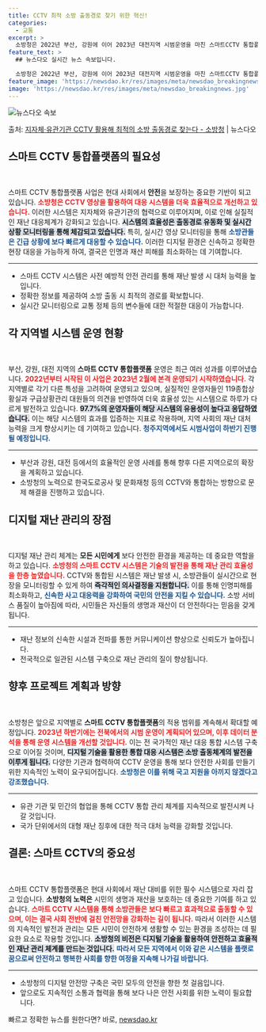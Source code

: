 ```yaml
---
title: CCTV 최적 소방 출동경로 찾기 위한 혁신!
categories:
  - 교통
excerpt: >
  소방청은 2022년 부산, 강원에 이어 2023년 대전지역 시범운영을 마친 스마트CCTV 통합플랫폼 사업이 …
feature_text: >
  ## 뉴스다오 실시간 뉴스 속보입니다.

  소방청은 2022년 부산, 강원에 이어 2023년 대전지역 시범운영을 마친 스마트CCTV 통합플랫폼 사업이 …
feature_image: 'https://newsdao.kr/res/images/meta/newsdao_breakingnews.jpg'
image: 'https://newsdao.kr/res/images/meta/newsdao_breakingnews.jpg'
---
```


![뉴스다오 속보](https://newsdao.kr/res/images/meta/newsdao_breakingnews.jpg)

<p>출처: <a href="https://newsdao.kr/3095" rel="dofollow">지자체·유관기관 CCTV 활용해 최적의 소방 출동경로 찾는다 - 소방청</a> | 뉴스다오</p>

<h2 data-ke-size="size26">스마트 CCTV 통합플랫폼의 필요성</h2>  
<p data-ke-size="size16">&nbsp;</p>  
스마트 CCTV 통합플랫폼 사업은 현대 사회에서 <b>안전</b>을 보장하는 중요한 기반이 되고 있습니다. <b><span style="color: #ee2323;">소방청은 CCTV 영상을 활용하여 대응 시스템을 더욱 효율적으로 개선하고 있습니다.</span></b> 이러한 시스템은 지자체와 유관기관의 협력으로 이루어지며, 이로 인해 실질적인 재난 대응체계가 강화되고 있습니다. <b><span style="background-color: #21538527;">시스템의 효율성은 출동경로 유동화 및 실시간 상황 모니터링을 통해 체감되고 있습니다.</span></b> 특히, 실시간 영상 모니터링을 통해 <b><span style="color: #1a5490;">소방관들은 긴급 상황에 보다 빠르게 대응할 수 있습니다.</span></b> 이러한 디지털 환경은 신속하고 정확한 현장 대응을 가능하게 하여, 결국은 인명과 재산 피해를 최소화하는 데 기여합니다.  

<hr>  
<ul>  
<li>스마트 CCTV 시스템은 사전 예방적 안전 관리를 통해 재난 발생 시 대처 능력을 높입니다.</li>  
<li>정확한 정보를 제공하여 소방 출동 시 최적의 경로를 확보합니다.</li>  
<li>실시간 모니터링으로 교통 정체 등의 변수들에 대한 적절한 대응이 가능합니다.</li>  
</ul>  

<h2 data-ke-size="size26">각 지역별 시스템 운영 현황</h2>  
<p data-ke-size="size16">&nbsp;</p>  
부산, 강원, 대전 지역의 <b>스마트 CCTV 통합플랫폼</b> 운영은 최근 여러 성과를 이루어냈습니다. <b><span style="color: #ee2323;">2022년부터 시작된 이 사업은 2023년 2월에 본격 운영되기 시작하였습니다.</span></b> 각 지역별로 각기 다른 특성을 고려하여 운영되고 있으며, 실질적인 운영자들인 119종합상황실과 구급상황관리 대원들의 의견을 반영하여 더욱 효율성 있는 시스템으로 하루가 다르게 발전하고 있습니다. <b><span style="background-color: #21538527;">97.7%의 운영자들이 해당 시스템의 유용성이 높다고 응답하였습니다.</span></b> 이는 해당 시스템의 효과를 입증하는 지표로 작용하며, 지역 사회의 재난 대처 능력을 크게 향상시키는 데 기여하고 있습니다. <b><span style="color: #1a5490;">청주지역에서도 시범사업이 하반기 진행될 예정입니다.</span></b>  

<hr>  
<ul>  
<li>부산과 강원, 대전 등에서의 효율적인 운영 사례를 통해 향후 다른 지역으로의 확장을 계획하고 있습니다.</li>  
<li>소방청의 노력으로 한국도로공사 및 문화재청 등의 CCTV와 통합하는 방향으로 문제 해결을 진행하고 있습니다.</li>  
</ul>  

<h2 data-ke-size="size26">디지털 재난 관리의 장점</h2>  
<p data-ke-size="size16">&nbsp;</p>  
디지털 재난 관리 체계는 <b>모든 시민에게</b> 보다 안전한 환경을 제공하는 데 중요한 역할을 하고 있습니다. <b><span style="color: #ee2323;">소방청의 스마트 CCTV 시스템은 기술의 발전을 통해 재난 관리 효율성을 한층 높였습니다.</span></b> CCTV와 통합된 시스템은 재난 발생 시, 소방관들이 실시간으로 현장을 모니터링할 수 있게 하여 <b><span style="background-color: #21538527;">즉각적인 의사결정을 지원합니다.</span></b> 이를 통해 인명피해를 최소화하고, <b><span style="color: #1a5490;">신속한 사고 대응력을 강화하여 국민의 안전을 지킬 수 있습니다.</span></b> 소방 서비스 품질이 높아짐에 따라, 시민들은 자신들의 생명과 재산이 더 안전하다는 믿음을 갖게 됩니다.  

<hr>  
<ul>  
<li>재난 정보의 신속한 시설과 전파를 통한 커뮤니케이션 향상으로 신뢰도가 높아집니다.</li>  
<li>전국적으로 일관된 시스템 구축으로 재난 관리의 질이 향상됩니다.</li>  
</ul>  

<h2 data-ke-size="size26">향후 프로젝트 계획과 방향</h2>  
<p data-ke-size="size16">&nbsp;</p>  
소방청은 앞으로 지역별로 <b>스마트 CCTV 통합플랫폼</b>의 적용 범위를 계속해서 확대할 예정입니다. <b><span style="color: #ee2323;">2023년 하반기에는 전북에서의 시범 운영이 계획되어 있으며, 이후 데이터 분석을 통해 운영 시스템을 개선할 것입니다.</span></b> 이는 전 국가적인 재난 대응 통합 시스템 구축으로 이어질 것이며, <b><span style="background-color: #21538527;">디지털 기술을 활용한 통합 대응 시스템은 소방 출동체계의 발전을 이루게 됩니다.</span></b> 다양한 기관과 협력하여 CCTV 운영을 통해 보다 안전한 사회를 만들기 위한 지속적인 노력이 요구되어집니다. <b><span style="color: #1a5490;">소방청은 이를 위해 국고 지원을 아끼지 않겠다고 강조했습니다.</span></b>  

<hr>  
<ul>  
<li>유관 기관 및 민간의 협업을 통해 CCTV 통합 관리 체계를 지속적으로 발전시켜 나갈 것입니다.</li>  
<li>국가 단위에서의 대형 재난 징후에 대한 적극 대처 능력을 강화할 것입니다.</li>  
</ul>  

<h2 data-ke-size="size26">결론: 스마트 CCTV의 중요성</h2>  
<p data-ke-size="size16">&nbsp;</p>  
스마트 CCTV 통합플랫폼은 현대 사회에서 재난 대비를 위한 필수 시스템으로 자리 잡고 있습니다. <b>소방청의 노력은</b> 시민의 생명과 재산을 보호하는 데 중요한 기여를 하고 있습니다. <b><span style="color: #ee2323;">스마트 CCTV 시스템을 통해 소방관들은 보다 빠르고 효과적으로 출동할 수 있으며, 이는 결국 사회 전반에 걸친 안전망을 강화하는 길이 됩니다.</span></b> 따라서 이러한 시스템의 지속적인 발전과 관리는 모든 시민이 안전하게 생활할 수 있는 환경을 조성하는 데 필요한 요소로 작용할 것입니다. <b><span style="background-color: #21538527;">소방청의 비전은 디지털 기술을 활용하여 안전하고 효율적인 재난 관리 체계를 만드는 것입니다.</span></b> <b><span style="color: #1a5490;">따라서 모든 지역에서 이와 같은 시스템을 플랫로꿈으로써 안전하고 행복한 사회를 향한 여정을 지속해 나가길 바랍니다.</span></b>  

<hr>  
<ul>  
<li>소방청의 디지털 안전망 구축은 국민 모두의 안전을 향한 첫 걸음입니다.</li>  
<li>앞으로도 지속적인 소통과 협력을 통해 보다 나은 안전 사회를 위한 노력이 필요합니다.</li>  
</ul>   

빠르고 정확한 뉴스를 원한다면? 바로, <a href="https://newsdao.kr" rel="dofollow">newsdao.kr</a>



